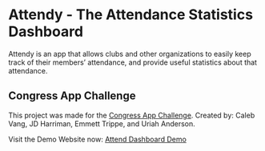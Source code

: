 # Attendy - The Attendance Statistics Dashboard
Attendy is an app that allows clubs and other organizations to easily keep track of their members’ attendance, and provide useful statistics about that attendance. 

## Congress App Challenge
This project was made for the [Congress App Challenge](https://www.congressionalappchallenge.us/). Created by: Caleb Vang, JD Harriman, Emmett Trippe, and Uriah Anderson.

Visit the Demo Website now: [Attend Dashboard Demo](https://attendy.sparkslab.net)
